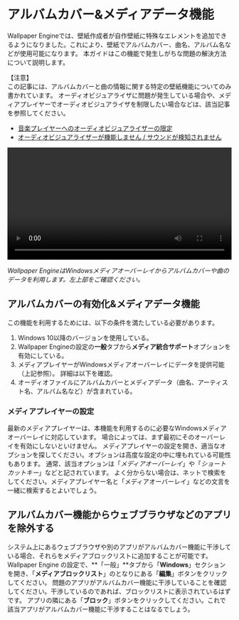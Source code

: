 # アルバムカバー&メディアデータ機能

Wallpaper Engineでは、壁紙作成者が自作壁紙に特殊なエレメントを追加できるようになりました。これにより、壁紙でアルバムカバー、曲名、アルバム名などが使用可能になります。 本ガイドはこの機能で発生しがちな問題の解決方法について説明します。

【注意】  
この記事には、アルバムカバーと曲の情報に関する特定の壁紙機能についてのみ書かれています。 オーディオビジュアライザに問題が発生している場合や、メディアプレイヤーでオーディオビジュアライザを制限したい場合などは、該当記事を参照してください。

* [音楽プレイヤーへのオーディオビジュアライザーの限定](/audio/limittomusicplayer)
* [オーディオビジュアライザーが機能しません / サウンドが検知されません](/audio/audiodetection)

<video width="100%" controls autoplay loop>
  <source src="/videos/media_controls.mp4" type="video/mp4">
  お使いのブラウザは動画タグをサポートしていません。
</video>

*Wallpaper EngineはWindowsメディアオーバーレイからアルバムカバーや曲のデータを利用します。左上部をご確認ください。*

## アルバムカバーの有効化&メディアデータ機能

この機能を利用するためには、以下の条件を満たしている必要があります。

1. Windows 10以降のバージョンを使用している。
2. Wallpaper Engineの設定の**一般**タブから**メディア統合サポート**オプションを有効にしている。
3. メディアプレイヤーがWindowsメディアオーバーレイにデータを提供可能（上記参照）。 詳細は以下を確認。
4. オーディオファイルにアルバムカバーとメディアデータ（曲名、アーティスト名、アルバム名など）が含まれている。

### メディアプレイヤーの設定

最新のメディアプレイヤーは、本機能を利用するのに必要なWindowsメディアオーバーレイに対応しています。 場合によっては、まず最初にそのオーバーレイを有効にしないといけません。 メディアプレイヤーの設定を開き、適当なオプションを探してください。オプションは高度な設定の中に埋もれている可能性もあります。 通常、該当オプションは「*メディアオーバーレイ*」や「*ショートカットキー*」などと記されています。 よく分からない場合は、ネットで検索をしてください。メディアプレイヤー名と「メディアオーバーレイ」などの文言を一緒に検索するとよいでしょう。

## アルバムカバー機能からウェブブラウザなどのアプリを除外する

システム上にあるウェブブラウザや別のアプリがアルバムカバー機能に干渉している場合、それらをメディアブロックリストに追加することが可能です。 Wallpaper Engine の設定で、**「一般」**タブから「**Windows**」セクションを開き、「**メディアブロックリスト**」のとなりにある「**編集**」ボタンをクリックしてください。 問題のアプリがアルバムカバー機能に干渉していることを確認してください。干渉しているのであれば、ブロックリストに表示されているはずです。 アプリの隣にある「**ブロック**」ボタンをクリックしてください。これで該当アプリがアルバムカバー機能に干渉することはなるでしょう。